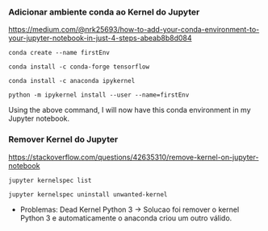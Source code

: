 
### Adicionar ambiente conda ao Kernel do Jupyter
https://medium.com/@nrk25693/how-to-add-your-conda-environment-to-your-jupyter-notebook-in-just-4-steps-abeab8b8d084  
```
conda create --name firstEnv
```
```
conda install -c conda-forge tensorflow
```
```
conda install -c anaconda ipykernel
```
```
python -m ipykernel install --user --name=firstEnv 
```  
Using the above command, I will now have this conda environment in my Jupyter notebook. 
  
### Remover Kernel do Jupyter
https://stackoverflow.com/questions/42635310/remove-kernel-on-jupyter-notebook  
```
jupyter kernelspec list
```
```
jupyter kernelspec uninstall unwanted-kernel
```  
* Problemas: Dead Kernel Python 3 -> Solucao foi remover o kernel Python 3 e automaticamente o anaconda criou um outro válido.